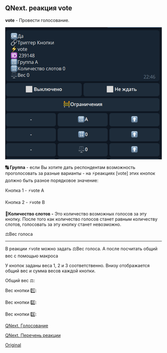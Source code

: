## QNext. реакция vote

**vote** - Провести голосование.

![](./1.png)

**🔠 Группа** - если Вы хотите дать респондентам возможность проголосовать за разные варианты - на ⚡️реакциях [vote] этих кнопок должно быть разное порядковое значение:

Кнопка 1 - ⚡️vote A

Кнопка 2 - ⚡️vote B

**🔢Количество слотов -** Это количество возможных голосов за эту кнопку. После того как количество голосов станет равным количеству слотов, голосовать за эту кнопку станет невозможно.

⚖️Вес голоса

____________________________

В реакции ⚡️vote можно задать ⚖️Вес голоса. А после посчитать общий вес с помощью макроса

У кнопок заданы веса 1, 2 и 3 соответственно. Внизу отображается общий вес и сумма весов каждой кнопки.



Общий вес ⚖️: 

Вес кнопки 1️⃣: 

Вес кнопки 2️⃣: 

Вес кнопки 3️⃣:



[QNext. Голосование](/docs-test/admin/vote-about)

[QNext. Перечень реакции](/docs-test/reactions)
  
[Original](https://telegra.ph/QNext-admin-reaction-vote-04-28)